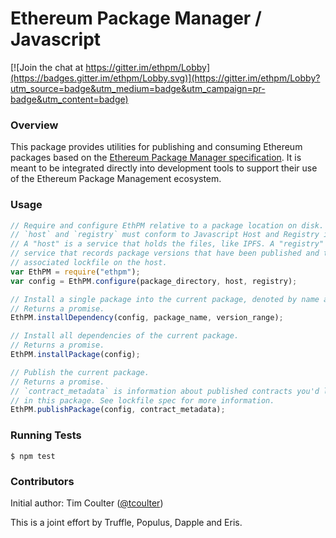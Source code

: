 # Ethereum Package Manager / Javascript

[![Join the chat at https://gitter.im/ethpm/Lobby](https://badges.gitter.im/ethpm/Lobby.svg)](https://gitter.im/ethpm/Lobby?utm_source=badge&utm_medium=badge&utm_campaign=pr-badge&utm_content=badge)

### Overview

This package provides utilities for publishing and consuming Ethereum packages based on the [Ethereum Package Manager specification](https://github.com/ethpm/epm-spec). It is meant to be integrated directly into development tools to support their use of the Ethereum Package Management ecosystem.

### Usage

```javascript
// Require and configure EthPM relative to a package location on disk.
// `host` and `registry` must conform to Javascript Host and Registry interface.
// A "host" is a service that holds the files, like IPFS. A "registry" is a
// service that records package versions that have been published and their
// associated lockfile on the host.
var EthPM = require("ethpm");
var config = EthPM.configure(package_directory, host, registry);

// Install a single package into the current package, denoted by name and version.
// Returns a promise.
EthPM.installDependency(config, package_name, version_range);

// Install all dependencies of the current package.
// Returns a promise.
EthPM.installPackage(config);

// Publish the current package.
// Returns a promise.
// `contract_metadata` is information about published contracts you'd like include
// in this package. See lockfile spec for more information.
EthPM.publishPackage(config, contract_metadata);
```

### Running Tests

```
$ npm test
```

### Contributors

Initial author: Tim Coulter ([@tcoulter](https://github.com/tcoulter))

This is a joint effort by Truffle, Populus, Dapple and Eris.
